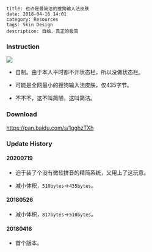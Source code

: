 ```
title: 也许是最简洁的搜狗输入法皮肤
date: 2018-04-16 14:01
category: Resources
tags: Skin Design
description: 自绘，真正的极简
```

### Instruction

<img src="/res/20180416-140140-001.webp" class="no-border">

* 自制。由于本人平时都不开状态栏，所以没做状态栏。

* 可能是全网最小的搜狗输入法皮肤，仅435字节。

* 不不不，这不叫简陋，这叫简洁。

### Download

<https://pan.baidu.com/s/1gghzTXh>

### Update History

#### 20200719

* 迫于装了个没有微软拼音的精简系统，又用上了这玩意。

* 减小体积，`510bytes`->`435bytes`。

#### 20180526

* 减小体积，`817bytes`->`510bytes`。

#### 20180416

* 首个版本。
